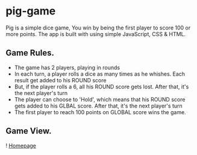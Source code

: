 # pig-game
Pig is a simple dice game, You win by being the first player to score 100 or more points. The app is built with using simple JavaScript, CSS &amp; HTML.

## Game Rules.

- The game has 2 players, playing in rounds
- In each turn, a player rolls a dice as many times as he whishes. Each result get added to his ROUND score
- But, if the player rolls a 6, all his ROUND score gets lost. After that, it's the next player's turn
- The player can choose to 'Hold', which means that his ROUND score gets added to his GLBAL score. After that, it's the next player's turn
- The first player to reach 100 points on GLOBAL score wins the game.

## Game View.
! [Homepage](https://github.com/gangadhary574/pig-game/blob/master/home.png?raw=true)
